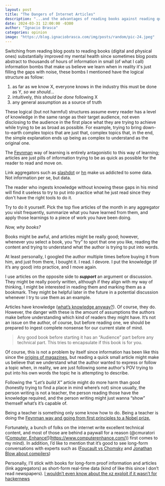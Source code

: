 ```yaml
---
layout: post
title: "The Dangers of Internet Articles"
description: "...and the advantages of reading books against reading quick forms of information"
date: 2024-03-31 12:00:00 -0300
author: "Ignacio Brasca"
categories: opinion
image: "https://blog.ignaciobrasca.com/img/posts/random/pic-24.jpeg"
---
```


Switching from reading blog posts to reading books (digital and physical ones) substantially improved my mental health since sometimes blog posts abstract to thousands of hours of information in small (of what I call) information bombs that make us believe we learn when in reality it's just filling the gaps with noise, these bombs I mentioned have the logical structure as follow: 

1. as far as we know X, everyone knows in the industry this must be done as Y, *so we should*…
2. intuitively, *this should be done* following X
3. any general assumption as a source of truth

These logical (but not harmful) structures assume every reader has a level of knowledge in the same range as their target audience, not even disclosing to the audience in the first place what they are trying to achieve while trying to be as broad as possible. For example, trying to bring down-to-earth complex topics that are just that, complex topics that, in the end, the simple explanation ends up being as complex to understand as the original one.

The [Feynman](https://www.feynmanlectures.caltech.edu/I_22.html) way of learning is entirely antagonistic to this way of learning; articles are just pills of information trying to be as quick as possible for the reader to read and move on.

Link aggregators such as [slashdot](https://slashdot.org/) or [hn](https://news.ycombinator.com/) make us addicted to some data. Not information per se, but data.

The reader who ingests knowledge without knowing these gaps in his mind will find it useless to try to put into practice what he just read since they don't have the right tools to do it. 

Try to do it yourself. Pick the top five articles of the month in any aggregator you visit frequently, summarize what you have learned from them, and apply those learnings to a piece of work you have been doing.

*Now, why books?*

Books might be awful, and articles might be really good; however, whenever you select a book, you “try” to spot that one you like, reading the content and trying to understand what the author is trying to put into words. 

At least personally, I googled the author multiple times before buying it from him, and just from there, I bought it. I read. I devore. I put the knowledge (if it’s any good) into practice, and I move again.

I use articles on the opposite side to *__support__* an argument or discussion. They might be really poorly written, although if they align with my way of thinking, I might be interested in reading them and marking them as a bookmark. They might be helpful later in the future in a potential discussion whenever I try to use them as an example.

Articles have knowledge ([what’s knowledge anyway?](https://journals.sagepub.com/doi/10.3102/0013189X015002004)). Of course, they do. However, the danger with these is the amount of assumptions the authors make before understanding which kind of readers they might have. It’s not an issue on the author, of course, but before reading one, we should be prepared to ingest complete nonsense for our current state of mind.

> Any good book before starting it has an “Audience” part before any technical part. This tries to encapsulate if this book is for you.

Of course, this is not a problem by itself since information has been like this since the [origins of magazines](https://en.wikipedia.org/wiki/Magazine), but reading a quick small article might make us believe that we understand what the author wanted to express or follow a topic when, in reality, we are just following some author's POV trying to put into his own words the topic he is attempting to describe.

Following the *“Let’s build X”* article might do more harm than good (honestly trying to find a place in mind where’s not) since usually, the person writing is not a teacher, the person reading those have the knowledge required, and the person writing might just wanna “show” themself what’s it’s capable of.

Being a teacher is something only some know how to do. Being a teacher is doing the [Feynman way and going from first principles to a Nobel prize.](https://www.asc.ohio-state.edu/kilcup.1/262/feynman.html)

Fortunately, a bunch of folks on the internet write excellent technical content, and most of those are behind a paywall for a reason (@cmuratori ([Computer, Enhance!](https://www.computerenhance.com/)](https://www.computerenhance.com/)) first comes to my mind). In addition, I’d like to mention that it’s good to see long-form conversations with experts such as ([Foucault vs Chomsky](https://www.youtube.com/watch?v=xpVQ3l5P0A4&t=424s&pp=ygUbZm91Y2F1bHQgYW5kIGNob21za3kgZGViYXRl) and [Jonathan Blow about compilers](https://www.youtube.com/watch?v=MnctEW1oL-E&list=PPSV))

Personally, I’ll stick with books for long-form proof information and articles (link aggregators) as short-form real-time data (kind of like this since I don’t read newspapers). [I wouldn’t even know about the xz exploit if it wasn’t for hackernews](https://www.openwall.com/lists/oss-security/2024/03/29/4)